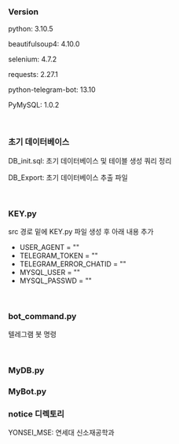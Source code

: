 ### Version

python: 3.10.5

beautifulsoup4: 4.10.0

selenium: 4.7.2

requests: 2.27.1

python-telegram-bot: 13.10

PyMySQL: 1.0.2

<br/>

### 초기 데이터베이스

DB_init.sql: 초기 데이터베이스 및 테이블 생성 쿼리 정리

DB_Export: 초기 데이터베이스 추출 파일

<br/>

### KEY.py

src 경로 밑에 KEY.py 파일 생성 후 아래 내용 추가
- USER_AGENT = ""
- TELEGRAM_TOKEN = ""
- TELEGRAM_ERROR_CHATID = ""
- MYSQL_USER = ""
- MYSQL_PASSWD = ""

<br/>

### bot_command.py

텔레그램 봇 명령

<br/>

### MyDB.py

### MyBot.py

### notice 디렉토리

YONSEI_MSE: 연세대 신소재공학과